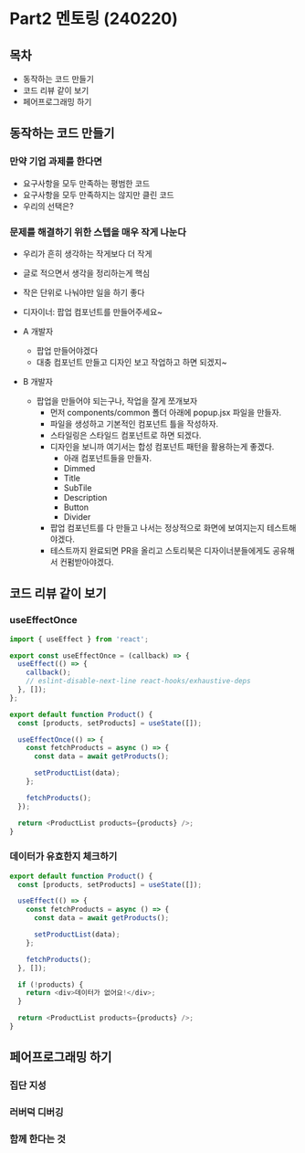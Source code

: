 # Part2 멘토링 (240220)

## 목차

- 동작하는 코드 만들기
- 코드 리뷰 같이 보기
- 페어프로그래밍 하기

## 동작하는 코드 만들기

### 만약 기업 과제를 한다면

- 요구사항을 모두 만족하는 평범한 코드
- 요구사항을 모두 만족하지는 않지만 클린 코드
- 우리의 선택은?

### 문제를 해결하기 위한 스텝을 매우 작게 나눈다

- 우리가 흔히 생각하는 작게보다 더 작게
- 글로 적으면서 생각을 정리하는게 핵심
- 작은 단위로 나눠야만 일을 하기 좋다

- 디자이너: 팝업 컴포넌트를 만들어주세요~
- A 개발자
  - 팝업 만들어야겠다
  - 대충 컴포넌트 만들고 디자인 보고 작업하고 하면 되겠지~
- B 개발자
  - 팝업을 만들어야 되는구나, 작업을 잘게 쪼개보자
    - 먼저 components/common 폴더 아래에 popup.jsx 파일을 만들자.
    - 파일을 생성하고 기본적인 컴포넌트 틀을 작성하자.
    - 스타일링은 스타일드 컴포넌트로 하면 되겠다.
    - 디자인을 보니까 여기서는 합성 컴포넌트 패턴을 활용하는게 좋겠다.
      - 아래 컴포넌트들을 만들자.
      - Dimmed
      - Title
      - SubTile
      - Description
      - Button
      - Divider
    - 팝업 컴포넌트를 다 만들고 나서는 정상적으로 화면에 보여지는지 테스트해야겠다.
    - 테스트까지 완료되면 PR을 올리고 스토리북은 디자이너분들에게도 공유해서 컨펌받아야겠다.

## 코드 리뷰 같이 보기

### useEffectOnce

```js
import { useEffect } from 'react';

export const useEffectOnce = (callback) => {
  useEffect(() => {
    callback();
    // eslint-disable-next-line react-hooks/exhaustive-deps
  }, []);
};

export default function Product() {
  const [products, setProducts] = useState([]);

  useEffectOnce(() => {
    const fetchProducts = async () => {
      const data = await getProducts();

      setProductList(data);
    };

    fetchProducts();
  });

  return <ProductList products={products} />;
}
```

### 데이터가 유효한지 체크하기

```js
export default function Product() {
  const [products, setProducts] = useState([]);

  useEffect(() => {
    const fetchProducts = async () => {
      const data = await getProducts();

      setProductList(data);
    };

    fetchProducts();
  }, []);

  if (!products) {
    return <div>데이터가 없어요!</div>;
  }

  return <ProductList products={products} />;
}
```

## 페어프로그래밍 하기

### 집단 지성

### 러버덕 디버깅

### 함께 한다는 것
